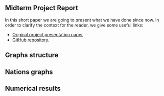 ## Midterm Project Report
In this short paper we are going to present what we have done since now.
In order to clarify the context for the reader, we give some useful links:

 -  [Original project presentation paper](https://github.com/albertoursino/GraphsComparison/blob/main/README.md)
 - [GitHub repository](https://github.com/albertoursino/GraphsComparison).

## Graphs structure

## Nations graphs

## Numerical results



<!--stackedit_data:
eyJoaXN0b3J5IjpbLTE3NDUyNTg5NTMsMTY2NTY2MjYwNF19
-->